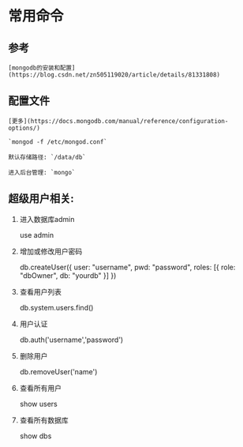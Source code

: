 # 常用命令

## 参考

    [mongodb的安装和配置](https://blog.csdn.net/zn505119020/article/details/81331808)

## 配置文件
 
    [更多](https://docs.mongodb.com/manual/reference/configuration-options/)

    `mongod -f /etc/mongod.conf`

    默认存储路径: `/data/db`

    进入后台管理: `mongo`

## 超级用户相关:

1. 进入数据库admin

    use admin 

2. 增加或修改用户密码

    db.createUser({ user: "username", pwd: "password", roles: [{ role: "dbOwner", db: "yourdb" }] })

3. 查看用户列表

    db.system.users.find()

4. 用户认证

    db.auth('username','password')

5. 删除用户

    db.removeUser('name')

6. 查看所有用户

    show users

7. 查看所有数据库

    show dbs
